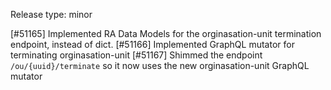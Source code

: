 Release type: minor

[#51165] Implemented RA Data Models for the orginasation-unit termination endpoint, instead of dict.
[#51166] Implemented GraphQL mutator for terminating orginasation-unit
[#51167] Shimmed the endpoint `/ou/{uuid}/terminate` so it now uses the new orginasation-unit GraphQL mutator

